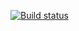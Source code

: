 [![Build status](https://ci.appveyor.com/api/projects/status/yffwiinfcy94wwvy/branch/master?svg=true)](https://ci.appveyor.com/project/DarcenRal/pageobject/branch/master)